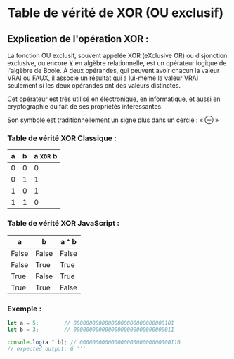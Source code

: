 # Table de vérité de XOR (OU exclusif)

## Explication de l'opération XOR : 

La fonction OU exclusif, souvent appelée XOR (eXclusive OR) ou disjonction exclusive, ou encore ⊻ en algèbre relationnelle, est un opérateur logique de l'algèbre de Boole. À deux opérandes, qui peuvent avoir chacun la valeur VRAI ou FAUX, il associe un résultat qui a lui-même la valeur VRAI seulement si les deux opérandes ont des valeurs distinctes.

Cet opérateur est très utilisé en électronique, en informatique, et aussi en cryptographie du fait de ses propriétés intéressantes.

Son symbole est traditionnellement un signe plus dans un cercle : « ⊕ »

### **Table de vérité XOR Classique** :

| a       | b       | a `XOR` b |
| ------- | ------- | ---------- |
| 0 | 0 | 0 |
| 0 | 1 | 1 |
| 1 | 0 | 1 |
| 1 | 1 | 0 |

### **Table de vérité XOR JavaScript** :

| a       | b       | a `^` b |
| ------- | ------- | ---------- |
| False | False | False |
| False | True | True |
| True | False | True |
| True | True | False |


### **Exemple** :

```js
let a = 5;        // 00000000000000000000000000000101
let b = 3;        // 00000000000000000000000000000011

console.log(a ^ b); // 00000000000000000000000000000110
// expected output: 6 '''
```
